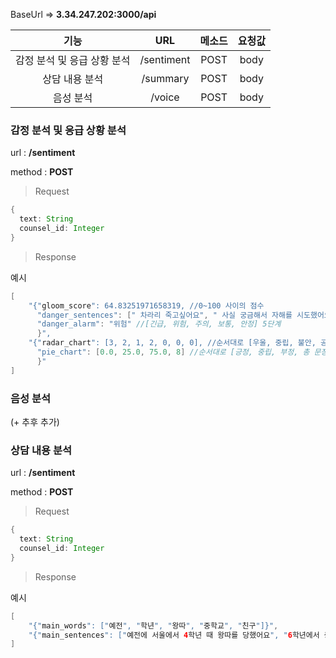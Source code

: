 BaseUrl =>  <b>3.34.247.202:3000/api</b>

|           기능              |        URL         | 메소드   | 요청값  |
| :-----------------------:  | :----------------: | :----: | :----: |
|    감정 분석 및 응급 상황 분석   |     /sentiment     |  POST  |  body  |
|       상담 내용 분석          |     /summary       |  POST  |  body  |
|         음성 분석            |     /voice         |  POST  |  body  |


### 감정 분석 및 응급 상황 분석

url : <b>/sentiment</b>

method : <b>POST</b>

> Request

```java
{
  text: String
  counsel_id: Integer
}
```

> Response

 예시 
```java
[
    "{"gloom_score": 64.83251971658319, //0~100 사이의 점수
      "danger_sentences": [" 차라리 죽고싶어요", " 사실 궁금해서 자해를 시도했어요"],
      "danger_alarm": "위험" //[긴급, 위험, 주의, 보통, 안정] 5단계 
      }",
    "{"radar_chart": [3, 2, 1, 2, 0, 0, 0], //순서대로 [우울, 중립, 불안, 공포, 분노, 자살, 행복] 문장의 개수
      "pie_chart": [0.0, 25.0, 75.0, 8] //순서대로 [긍정, 중립, 부정, 총 문장 개수]
      }"
]

```

### 음성 분석
(+ 추후 추가)


### 상담 내용 분석 
url : <b>/sentiment</b>

method : <b>POST</b>

> Request

```java
{
  text: String
  counsel_id: Integer
}
```

> Response

 예시 
```java
[
    "{"main_words": ["예전", "학년", "왕따", "중학교", "친구"]}",
    "{"main_sentences": ["예전에 서울에서 4학년 때 왕따를 당했어요", "6학년에서 중학교 올라갈 즈음에 인천으로 이사왔어요", "사실 궁금해서 자해를 시도했어요"]}"
]

```
